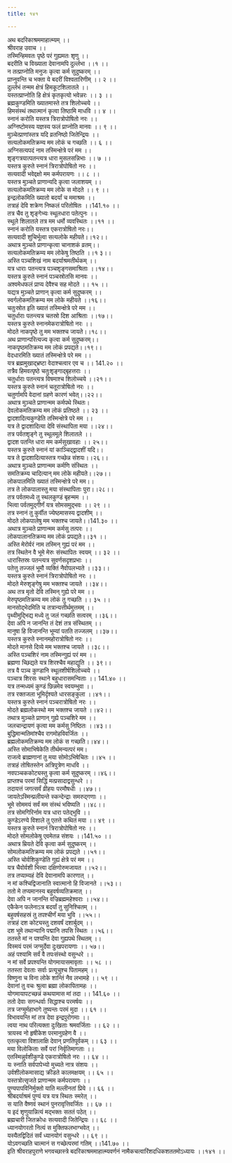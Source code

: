 ```yaml
---
title: १४१

---
```

अथ बदरिकाश्रममाहात्म्यम् ।।  
श्रीवराह उवाच ।।  
तस्मिन्हिमवतः पृष्ठे परं गुह्यमतः शृणु ।।  
बदरीति च विख्याता देवानामपि दुर्ल्लभा ।।१ ।।  
न तत्प्राप्नोति मनुजः कृत्वा कर्म सुदुष्करम् ।।  
प्राप्नुवन्ति च भक्ता ये बदरीं विश्वतारिणीम् ।। २ ।।  
दुर्ल्लभं तन्मम क्षेत्रं हिमकूटशिलातले ।।  
यस्तत्प्राप्नोति हि क्षेत्रं कृतकृत्यो भवेन्नरः ।। ३ ।।  
ब्रह्मकुण्डमिति ख्यातमास्ते तत्र शिलोच्चये ।।  
हिमसंस्थं तथात्मानं कृत्वा तिष्ठामि माधवि ।। ४ ।।  
स्नानं करोति यस्तत्र त्रिरात्रोपोषितो नरः ।।  
अग्निष्टोमस्य यज्ञस्य फलं प्राप्नोति मानवः ।। ९ ।।  
मुञ्चेत्प्राणांस्तत्र यदि व्रतनिष्ठो जितेन्द्रियः ।।  
सत्यलोकमतिक्रम्य मम लोकं च गच्छति ।। ६ ।।  
अग्निसत्यपदं नाम तस्मिन्क्षेत्रे परं मम ।।  
शृङ्गत्रयात्पतन्त्यत्र धारा मुसलसन्निभाः ।। ७ ।।  
यस्तत्र कुरुते स्नानं त्रिरात्रोपोषितो नरः ।।  
सत्यवादी भवेद्दक्षो मम कर्मपरायणः ।। ८ ।।  
यस्तत्र मुञ्चते प्राणान्यदि कृत्वा जलाशयम् ।।  
सत्यलोकमतिक्रम्य मम लोके स मोदते ।। ९ ।।  
इन्द्रलोकमिति ख्यातो बदर्यां च ममाश्रमः ।।  
तत्राहं देवि शक्रेण निष्कलं परितोषितः ।।141.१० ।।  
तत्र चैव तु शृङ्गेभ्यः स्थूलधारा पतेत्पुनः ।।  
स्थूले शिलातले तत्र मम धर्मो व्यवस्थितः ।।११ ।।  
स्नानं करोति यस्तत्र एकरात्रोषितो नरः।।  
सत्यवादी शुचिर्भूत्वा सत्यलोके महीयते।।१२।।  
अथात्र मुञ्चते प्राणान्कृत्वा चानाशकं व्रतम्।।  
सत्यलोकमतिक्रम्य मम लोकेषु तिष्ठति ।।१ ३।।  
अस्ति पञ्चशिखं नाम बदर्याश्रमतीर्थकम् ।।  
यत्र धाराः पतन्त्यत्र पञ्चशृङ्गसमाश्रिताः ।।१४।।  
यस्तत्र कुरुते स्नानं पञ्चस्रोतसि मानवः ।।  
अश्वमेधफलं प्राप्य देवैश्च सह मोदते ।। १५ ।।  
यद्यत्र मुञ्चते प्राणान् कृत्वा कर्म सुदुष्करम् ।।  
स्वर्गलोकमतिक्रम्य मम लोके महीयते ।।१६।।  
चतुःस्रोत इति ख्यातं तस्मिन्क्षेत्रे परे मम ।।  
चतुर्धाराः पतन्त्यत्र चतस्रो दिश आश्रिताः ।।१७।।  
यस्तत्र कुरुते स्नानमेकरात्रोषितो नरः ।।  
मोदते नाकपृष्ठे तु मम भक्तश्च जायते।।१८।।  
अथ प्राणान्परित्यज्य कृत्वा कर्म सुदुष्करम्।।  
नाकपृष्ठमतिक्रम्य मम लोकं प्रपद्यते।।१९।।  
वेदधारमिति ख्यातं तस्मिन्क्षेत्रे परे मम ।।  
यत्र ब्रह्ममुखाद्भ्रष्टा वेदाश्चत्वार एव च ।। 141.२० ।।  
तत्रैव हिमवत्पृष्ठे चतुःशृङ्गाद्बृहत्तराः ।।  
चतुर्धाराः पतन्त्यत्र विषमाश्च शिलोच्चये ।।२१।।  
यस्तत्र कुरुते स्नानं चतूरात्रोषितो नरः ।।  
चतुर्णामपि वेदानां ग्रहणे कारणं भवेत्।।२२।।  
अथात्र मुञ्चते प्राणान्मम कर्मपथे स्थितः।  
देवलोकमतिक्रम्य मम लोकं प्रतिष्ठते ।। २३ ।।  
द्वादशादित्यकुण्डेति तस्मिन्क्षेत्रे परे मम ।।  
यत्र ते द्वादशादित्या देवि संस्थापिता मया ।।२४।।  
तत्र पर्वतशृङ्गे तु स्थूलमूले शिलातले ।।  
द्वादश पतन्ति धारा मम कर्मसुखावहाः ।। २५।।  
यस्तत्र कुरुते स्नानं यां काञ्चिद्द्वादशीं यदि।।  
यत्र ते द्वादशादित्यास्तत्र गच्छेन्न संशयः।।२६।।  
अथात्र मुञ्चते प्राणान्मम कर्मणि संस्थितः ।।  
समतिक्रम्य चादित्यान् मम लोके महीयते।।२७।।  
लोकपालमिति ख्यातं तस्मिन्क्षेत्रे परे मम।।  
तत्र ते लोकपालास्तु मया संस्थापिताः पुरा।।२८।।  
तत्र पर्वतमध्ये तु स्थलकुण्डं बृहन्मम ।।  
भित्वा पर्वतमुद्गीर्णं यत्र सोमसमुद्भवः ।। २९ ।।  
तत्र स्नानं तु कुर्वीत ज्येष्ठमासस्य द्वादशीम् ।।  
मोदते लोकपालेषु मम भक्तश्च जायते।।141.३० ।।  
अथात्र मुञ्चते प्राणान्मम कर्मसु तत्परः ।।  
लोकपालानतिक्रम्य मम लोकं प्रपद्यते।।३१ ।।  
अस्ति मेरोर्वरं नाम तस्मिन् गुह्यं परं मम ।।  
तत्र स्थितेन वै भूमे मेरुः संस्थापितः स्वयम् ।। ३२ ।।  
धारास्तिस्रः पतन्त्यत्र सुवर्णसदृशप्रभाः ।।  
पतेत्तु तज्जलं भूमौ व्यक्तिं नैवोपलभ्यते ।।३३।।  
यस्तत्र कुरुते स्नानं त्रिरात्रोपोषितो नरः ।।  
मोदते मेरुशृङ्गेषु मम भक्तश्च जायते ।।३४।।  
अथ तत्र मृतो देवि तस्मिन् गुह्ये परे मम ।।  
मेरुपृष्ठमतिक्रम्य मम लोकं तु गच्छति ।। ३५ ।।  
मानसोद्भेदमिति च तत्रान्यत्तीर्थमुत्तमम् ।।  
पृथ्वीमुद्भिद्य मध्ये तु जलं गच्छति सत्वरम् ।।३६।।  
देवा अपि न जानन्ति तं देशं तत्र संस्थितम् ।।  
मानुषा हि विजानन्ति भूम्यां पतति तज्जलम् ।।३७।।  
यस्तत्र कुरुते स्नानमहोरात्रोषितो नरः ।।  
मोदते मानसे दिव्ये मम भक्तश्च जायते ।।३८।।  
अस्ति पञ्चशिरं नाम तस्मिन्गुह्यं परं मम ।।  
ब्रह्मणा च्छिद्यते यत्र शिरश्चैव महाद्युति ।। ३९।।  
तत्र वै पञ्च कुण्डानि स्थूलशीर्षशिलोच्चये ।।  
पञ्चात्र शिरसः स्थाने बहुधारासमन्विताः ।। 141.४० ।।  
यत्र तन्मध्यमं कुण्डं छिन्नमेव स्वयम्भुवा ।।  
तत्र रक्तजला भूमिर्दृश्यते धारसङ्कुला ।।४१।।  
यस्तत्र कुरुते स्नानं पञ्चरात्रोषितो नरः ।।  
मोदते ब्रह्मलोकस्थो मम भक्तश्च जायते ।।४२।।  
तथात्र मुञ्चते प्राणान् गुह्ये पञ्चशिरे मम ।।  
जलचान्द्रायणं कृत्वा मम कर्मसु निष्ठितः ।।४३।।  
बुद्धिमान्मतिमांश्चैव रागमोहविवर्जितः ।।  
ब्रह्मलोकमतिक्रम्य मम लोकं स गच्छति।।४४।।  
अस्ति सोमाभिषेकेति तीर्थमन्यत्परं मम।  
राजत्वे ब्राह्मणानां तु मया सोमोऽभिषेचितः ।।४५ ।।  
तत्राहं तोषितस्तेन अत्रिपुत्रेण माधवि ।।  
नवपञ्चककोट्यस्तु कृत्वा कर्म सुदुष्करम् ।।४६।।  
प्राप्तश्च परमां सिद्धिं मत्प्रसादाद्वसुन्धरे ।।  
तदायत्तं जगत्सर्वं व्रीहयः परमौषधीः ।।४७।।  
जायतेऽस्मिन्प्रलीयन्ते स्कन्देन्द्राः समरुद्गणाः ।।  
भूमे सोममयं सर्वं मम संस्थं भविष्यति ।।४८।।  
तत्र सोमगिरिर्नाम यत्र धारा पतेद्भुवि ।।  
कुण्डेऽरण्ये विशाले तु एतत्ते कथितं मया ।। ४९ ।।  
यस्तत्र कुरुते स्नानं त्रिरात्रोपोषितो नरः ।।  
मोदते सोमलोकेषु एवमेतन्न संशयः ।।141.५० ।।  
अथात्र म्रियते देवि कृत्वा कर्म सुदुष्करम् ।।  
सोमलोकमतिक्रम्य मम लोकं प्रपद्यते ।।५१।।  
अस्ति चोर्वशिकुण्डेति गुह्यं क्षेत्रे परं मम ।।  
यत्र चैवोर्वशी भित्त्वा दक्षिणोरुमजायत ।।५२।।  
तत्र तप्याम्यहं देवि देवानामपि कारणात् ।।  
न मां कश्चिद्विजानाति स्वात्मानो हि विजानते ।।५३।।  
ततो मे तप्यमानस्य बहुवर्षव्यतिक्रमात् ।।  
देवा अपि न जानन्ति वज्रिब्रह्ममहेश्वराः ।।५४।।  
एकैकेन फलेनाऽत्र बदर्यां तु सुनिश्चितम् ।।  
बहुवर्षसहस्रं तु तपश्चीर्णं मया भुवि ।।५५।।  
तत्राहं दश कोट्यस्तु दशवर्षं दशार्बुदम् ।।  
दश भूमे तथान्यानि पद्मानि तपसि स्थितः ।।५६।।  
ततस्ते मां न पश्यन्ति देवा गुह्यपथे स्थितम् ।।  
विस्मयं परमं जग्मुर्देवा दुःखपरायणाः ।। ५७।।  
अहं पश्यामि सर्वं वै तपःसंस्थो वसुन्धरे ।।  
न मां सर्वे प्रपश्यन्ति योगमायासमावृताः ।। ५८ ।।  
ततस्ता देवताः सर्वाः प्रत्यूचुश्च पितामहम् ।।  
विष्णुना च विना लोके शान्तिं नैव लभामहे ।। ५९ ।।  
देवानां तु वचः श्रुत्वा ब्रह्मा लोकापितामहः ।।  
योगमायापटच्छन्नं कथयामास मां तदा ।। 141.६० ।।  
ततो देवाः सगन्धर्वाः सिद्धाश्च परमर्षयः ।।  
तत्र जग्मुर्महाभागे तुष्यन्तः परमं मुदा ।। ६१ ।।  
विभावयन्ति मां तत्र देवा इन्द्रपुरोगमाः ।।  
त्वया नाथ परित्यक्ता दुःखिताः श्रमवर्जिताः ।। ६२ ।।  
त्रायस्व नो हृषीकेश परमानुग्रहेण वै ।।  
एतत्कृत्वा विशालाक्षि देवान् प्रणतिपूर्वकम् ।। ६३ ।।  
मया विलोकिताः सर्वे परां निर्वृतिमागताः ।।  
एतस्मिन्नुर्वशीकुण्डे एकरात्रोषितो नरः ।। ६४ ।।  
यः स्नाति सर्वपापेभ्यो मुच्यते नात्र संशयः ।।  
उर्वशीलोकमासाद्य क्रीडते कालमक्षयम् ।। ६५ ।।  
यस्तत्रोत्सृजते प्राणान्मम कर्मपरायणः ।।  
पुण्यपापविनिर्मुक्तो याति मल्लीनतां प्रिये ।। ६६ ।।  
श्रीबदर्याश्रमं पुण्यं यत्र यत्र स्थितः स्मरेत् ।।  
स याति वैष्णवं स्थानं पुनरावृत्तिवर्जितः ।। ६७ ।।  
य इदं शृणुयान्नित्यं मद्भक्तः सततं पठेत् ।।  
ब्रह्मचारी जितक्रोधः सत्यवादी जितेन्द्रियः ।। ६८ ।।  
ध्यानयोगरतो नित्यं स मुक्तिफलभाग्भवेत् ।।  
यस्यैतद्विदितं सर्वं ध्यानयोगं वसुन्धरे ।। ६९ ।।  
योऽवगच्छति चात्मानं स गच्छेत्परमां गतिम् ।।141.७० ।।  
इति श्रीवराहपुराणे भगवच्छास्त्रे बदरिकाश्रममाहात्म्यवर्णनं नामैकचत्वारिंशदधिकशततमोऽध्यायः ।।१४१ ।।